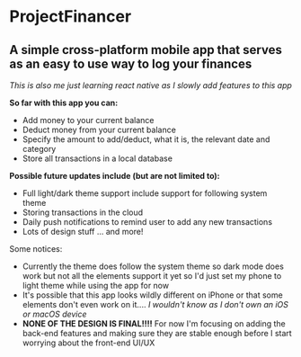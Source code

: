 # ProjectFinancer

## A simple cross-platform mobile app that serves as an easy to use way to log your finances

_This is also me just learning react native as I slowly add features to this app_

**So far with this app you can:**

- Add money to your current balance
- Deduct money from your current balance
- Specify the amount to add/deduct, what it is, the relevant date and category
- Store all transactions in a local database

**Possible future updates include (but are not limited to):**

- Full light/dark theme support include support for following system theme
- Storing transactions in the cloud
- Daily push notifications to remind user to add any new transactions
- Lots of design stuff
  ... and more!

Some notices:

- Currently the theme does follow the system theme so dark mode does work but not all the elements support it yet so I'd just set my phone to light theme while using the app for now
- It's possible that this app looks wildly different on iPhone or that some elements don't even work on it.... _I wouldn't know as I don't own an iOS or macOS device_
- **NONE OF THE DESIGN IS FINAL!!!!** For now I'm focusing on adding the back-end features and making sure they are stable enough before I start worrying about the front-end UI/UX
